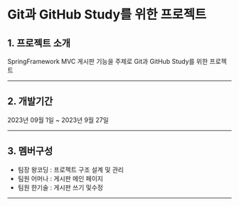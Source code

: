 # Git과 GitHub Study를 위한 프로젝트

## 1. 프로젝트 소개
SpringFramework MVC 게시판 기능을 주제로 Git과 GitHub Study를 위한 프로젝트

---

## 2. 개발기간
2023년 09월 1일 ~ 2023년 9월 27일

---

## 3. 멤버구성
  * 팀장 왕코딩 : 프로젝트 구조 설계 및 관리
  * 팀원 어머나 : 게시판 메인 페이지
  * 팀원 한기술 : 게시판 쓰기 및수정
    
---
